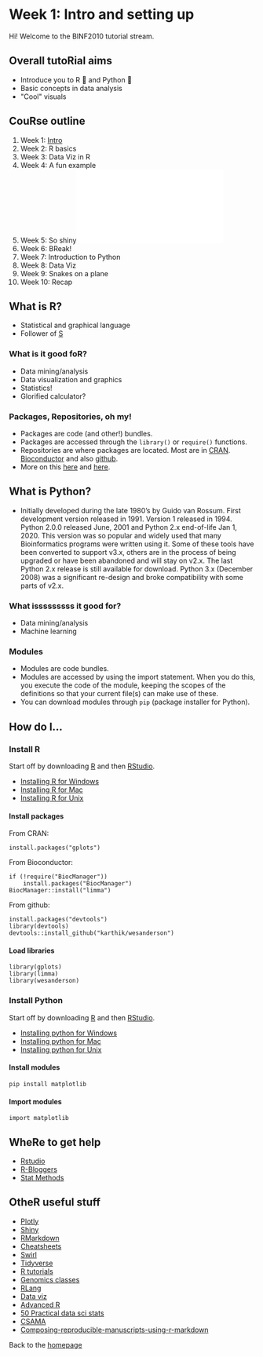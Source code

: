 # Week 1: Intro and setting up
Hi! Welcome to the BINF2010 tutorial stream. 

## Overall tutoRial aims 
- Introduce you to R :large_blue_circle: and Python :snake:
- Basic concepts in data analysis
- "Cool" visuals 

## CouRse outline
1. Week 1: [Intro](intro.md)
2. Week 2: R basics[](lesson2.md)
3. Week 3: Data Viz in R[](lesson3.md)
4. Week 4: A fun example[](lesson4.md)
5. Week 5: So shiny![](lesson5.md)
6. Week 6: BReak! 
7. Week 7: Introduction to Python[](lesson6.md)
8. Week 8: Data Viz[](lesson7.md)
9. Week 9: Snakes on a plane[](lesson8.md)
10. Week 10: Recap[](lesson9.md)

## What is R? 
- Statistical and graphical language
- Follower of [S](https://en.wikipedia.org/wiki/S_(programming_language))

### What is it good foR?  
- Data mining/analysis 
- Data visualization and graphics
- Statistics! 
- Glorified calculator? 

### Packages, Repositories, oh my!
- Packages are code (and other!) bundles.
- Packages are accessed through the `library()` or `require()` functions. 
- Repositories are where packages are located. Most are in [CRAN](https://cran.r-project.org/web/packages/). [Bioconductor](https://www.bioconductor.org/packages/release/BiocViews.html) and also [github](https://github.com/trending/r). 
- More on this [here](http://r-pkgs.had.co.nz/) and [here](https://www.datacamp.com/community/tutorials/r-packages-guide). 

## What is Python?
- Initially developed during the late 1980’s by Guido van Rossum. First development version released in 1991. Version 1 released in 1994.
Python 2.0.0 released June, 2001 and Python 2.x end-of-life Jan 1, 2020.
This version was so popular and widely used that many Bioinformatics programs were written using it. Some of these tools have been converted to support v3.x, others are in the process of being upgraded or have been abandoned and will stay on v2.x. The last Python 2.x release is still available for download.
Python 3.x (December 2008) was a significant re-design and broke compatibility with some parts of v2.x.

### What isssssssss it good for?  
- Data mining/analysis
- Machine learning

### Modules 
- Modules are code bundles. 
- Modules are accessed by using the import statement. When you do this, you execute the code of the module, keeping the scopes of the definitions so that your current file(s) can make use of these.
- You can download modules through `pip` (package installer for Python). 


## How do I...
### Install R
Start off by downloading [R](https://cran.r-project.org/) and then [RStudio](https://www.rstudio.com/).
- [Installing R for Windows](installwindows.md)
- [Installing R for Mac](installmac.md)
- [Installing R for Unix](installunix.md)

#### Install packages
From CRAN: 
``` 
install.packages("gplots")
```
From Bioconductor: 
``` 
if (!require("BiocManager"))
    install.packages("BiocManager")
BiocManager::install("limma")
```
From github:
```  
install.packages("devtools")
library(devtools)
devtools::install_github("karthik/wesanderson")
```
#### Load libraries 
```
library(gplots)
library(limma)
library(wesanderson)
```

### Install Python

Start off by downloading [R](https://cran.r-project.org/) and then [RStudio](https://www.rstudio.com/).
- [Installing python for Windows](installwindows.md#installing-python)
- [Installing python for Mac](installmac.md#installing-python)
- [Installing python for Unix](installunix.md#installing-python)

#### Install modules
``` 
pip install matplotlib
```
#### Import modules
```
import matplotlib
```




## WheRe to get help
- [Rstudio](https://www.rstudio.com/)
- [R-Bloggers](https://www.r-bloggers.com/)
- [Stat Methods](https://www.statmethods.net/index.html)

## OtheR useful stuff 
- [Plotly](https://plot.ly/r/)
- [Shiny](https://shiny.rstudio.com/)
- [RMarkdown](https://rmarkdown.rstudio.com/)
- [Cheatsheets](https://www.rstudio.com/resources/cheatsheets/) 
- [Swirl](http://swirlstats.com/)
- [Tidyverse](https://www.tidyverse.org/)
- [R tutorials](https://www.listendata.com/p/r-programming-tutorials.html)
- [Genomics classes](http://genomicsclass.github.io/book/)
- [RLang](https://twitter.com/@RLangTip)
- [Data viz](http://serialmentor.com/dataviz/)
- [Advanced R](https://adv-r.hadley.nz/)
- [50 Practical data sci stats](https://peerj.com/collections/50-practicaldatascistats/)
- [CSAMA](http://www-huber.embl.de/csama2018/#home)
- [Composing-reproducible-manuscripts-using-r-markdown](https://elifesciences.org/labs/cad57bcf/composing-reproducible-manuscripts-using-r-markdown)


Back to the [homepage](../README.md)
